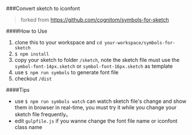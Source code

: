 ###Convert sketch to iconfont

> forked from https://github.com/cognitom/symbols-for-sketch

####How to Use

1. clone this to your workspace and `cd your-workspace/symbols-for-sketch`
2. `$ npm install`
3. copy your sketch to folder `/sketch`, note the sketch file must use the `symbol-font-14px.sketch` or `symbol-font-16px.sketch` as template
4. use `$ npm run symbols` to generate font file
5. checkout `/dist`

####Tips

- use `$ npm run symbols watch` can watch sketch file's change and show them in browser in real-time, you must try it while you change your sketch file frequently。
- edit `gulpfile.js` if you wanne change the font file name or iconfont class name